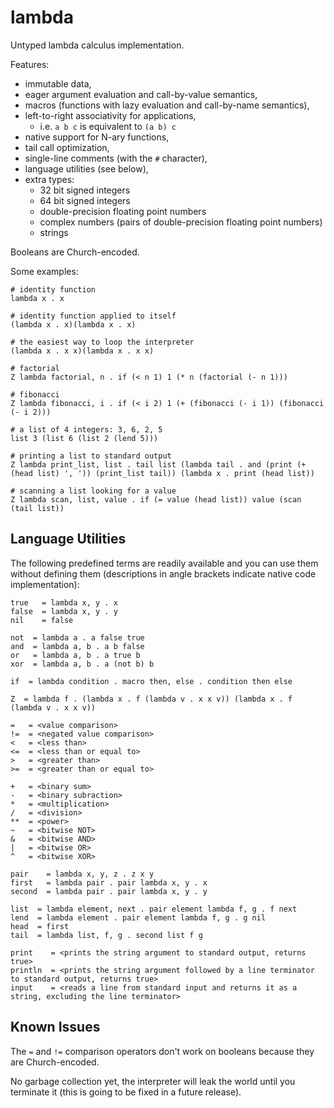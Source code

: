 # lambda

Untyped lambda calculus implementation.

Features:
* immutable data,
* eager argument evaluation and call-by-value semantics,
* macros (functions with lazy evaluation and call-by-name semantics),
* left-to-right associativity for applications,
	* i.e. `a b c` is equivalent to `(a b) c`
* native support for N-ary functions,
* tail call optimization,
* single-line comments (with the `#` character),
* language utilities (see below),
* extra types:
	* 32 bit signed integers
	* 64 bit signed integers
	* double-precision floating point numbers
	* complex numbers (pairs of double-precision floating point numbers)
	* strings

Booleans are Church-encoded.

Some examples:

```
# identity function
lambda x . x

# identity function applied to itself
(lambda x . x)(lambda x . x)

# the easiest way to loop the interpreter
(lambda x . x x)(lambda x . x x)

# factorial
Z lambda factorial, n . if (< n 1) 1 (* n (factorial (- n 1)))

# fibonacci
Z lambda fibonacci, i . if (< i 2) 1 (+ (fibonacci (- i 1)) (fibonacci (- i 2)))

# a list of 4 integers: 3, 6, 2, 5
list 3 (list 6 (list 2 (lend 5)))

# printing a list to standard output
Z lambda print_list, list . tail list (lambda tail . and (print (+ (head list) ', ')) (print_list tail)) (lambda x . print (head list))

# scanning a list looking for a value
Z lambda scan, list, value . if (= value (head list)) value (scan (tail list))
```

## Language Utilities

The following predefined terms are readily available and you can use them without defining them (descriptions in angle brackets indicate native code implementation):

```
true   = lambda x, y . x
false  = lambda x, y . y
nil    = false

not  = lambda a . a false true
and  = lambda a, b . a b false
or   = lambda a, b . a true b
xor  = lambda a, b . a (not b) b

if  = lambda condition . macro then, else . condition then else

Z  = lambda f . (lambda x . f (lambda v . x x v)) (lambda x . f (lambda v . x x v))

=   = <value comparison>
!=  = <negated value comparison>
<   = <less than>
<=  = <less than or equal to>
>   = <greater than>
>=  = <greater than or equal to>

+   = <binary sum>
-   = <binary subraction>
*   = <multiplication>
/   = <division>
**  = <power>
~   = <bitwise NOT>
&   = <bitwise AND>
|   = <bitwise OR>
^   = <bitwise XOR>

pair    = lambda x, y, z . z x y
first   = lambda pair . pair lambda x, y . x
second  = lambda pair . pair lambda x, y . y

list  = lambda element, next . pair element lambda f, g . f next
lend  = lambda element . pair element lambda f, g . g nil
head  = first
tail  = lambda list, f, g . second list f g

print    = <prints the string argument to standard output, returns true>
println  = <prints the string argument followed by a line terminator to standard output, returns true>
input    = <reads a line from standard input and returns it as a string, excluding the line terminator>
```

## Known Issues

The `=` and `!=` comparison operators don't work on booleans because they are Church-encoded.

No garbage collection yet, the interpreter will leak the world until you terminate it (this is going to be fixed in a future release).
